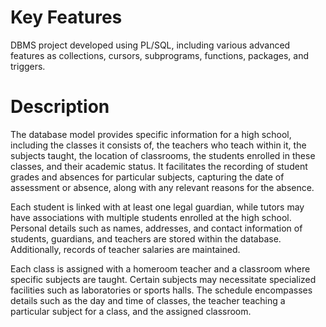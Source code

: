 # Key Features
DBMS project developed using PL/SQL, including various advanced features as collections, cursors, subprograms, functions, packages, and triggers.
# Description
The database model provides specific information for a high school, including the classes it consists of, the teachers who teach within it, the subjects taught, the location of classrooms, the students enrolled in these classes, and their academic status. It facilitates the recording of student grades and absences for particular subjects, capturing the date of assessment or absence, along with any relevant reasons for the absence.

Each student is linked with at least one legal guardian, while tutors may have associations with multiple students enrolled at the high school. Personal details such as names, addresses, and contact information of students, guardians, and teachers are stored within the database. Additionally, records of teacher salaries are maintained.

Each class is assigned with a homeroom teacher and a classroom where specific subjects are taught. Certain subjects may necessitate specialized facilities such as laboratories or sports halls. The schedule encompasses details such as the day and time of classes, the teacher teaching a particular subject for a class, and the assigned classroom.


